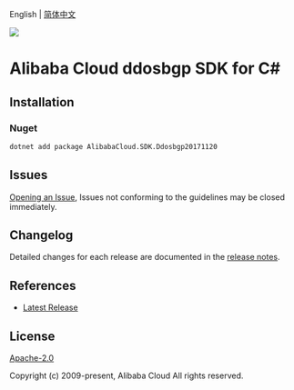 English | [简体中文](README-CN.md)

![](https://aliyunsdk-pages.alicdn.com/icons/AlibabaCloud.svg)

# Alibaba Cloud ddosbgp SDK for C#

## Installation

### Nuget

```bash
dotnet add package AlibabaCloud.SDK.Ddosbgp20171120
```

## Issues

[Opening an Issue](https://github.com/aliyun/alibabacloud-csharp-sdk/issues/new), Issues not conforming to the guidelines may be closed immediately.

## Changelog

Detailed changes for each release are documented in the [release notes](./ChangeLog.md).

## References

* [Latest Release](https://github.com/aliyun/alibabacloud-csharp-sdk/)

## License

[Apache-2.0](http://www.apache.org/licenses/LICENSE-2.0)

Copyright (c) 2009-present, Alibaba Cloud All rights reserved.
